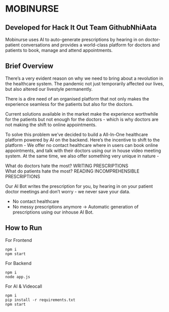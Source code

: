 
# MOBINURSE
## Developed for Hack It Out Team GithubNhiAata

Mobinurse uses AI to auto-generate prescriptions by hearing in on doctor-patient conversations and provides a world-class platform for doctors and patients to book, manage and attend appointments.


## Brief Overview
There’s a very evident reason on why we need to bring about a revolution in the healthcare system. The pandemic not just temporarily affected our lives, but also altered our livestyle permanently. 

There is a dire need of an organised platform that not only makes the experience seamless for the patients but also for the doctors.

Current solutions available in the market make the experience worthwhile for the patients but not enough for the doctors - which is why doctors are not making the shift to online appointments.

To solve this problem we’ve decided to build a All-In-One healthcare platform powered by AI on the backend. Here’s the incentive to shift to the platform - We offer no contact healthcare where in users can book online appointments, and talk with their doctors using our in house video meeting system. At the same time, we also offer something very unique in nature - 

What do doctors hate the most? WRITING PRESCRIPTIONS<br>
What do patients hate the most? READING INCOMPREHENSIBLE PRESCRIPTIONS

Our AI Bot writes the prescription for you, by hearing in on your patient doctor meetings and don’t worry - we never save your data.

- No contact healthcare
- No messy prescriptions anymore -> Automatic generation of prescriptions using our inhouse AI Bot.


## How to Run

For Frontend
```
npm i
npm start
```

For Backend
```
npm i
node app.js
```

For AI & Videocall
```
npm i
pip install -r requirements.txt
npm start
```

